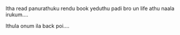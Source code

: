 Itha read panurathuku rendu book yeduthu padi bro un life athu naala irukum....


Ithula onum ila back poi....
